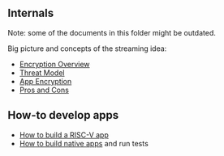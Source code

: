 ## Internals

Note: some of the documents in this folder might be outdated.

Big picture and concepts of the streaming idea:

- [Encryption Overview](encryption-overview.md)
- [Threat Model](threat-model.md)
- [App Encryption](app-encryption.md)
- [Pros and Cons](pros-and-cons.md)


## How-to develop apps

- [How to build a RISC-V app](app-dev.md)
- [How to build native apps](build-native.md) and run tests
